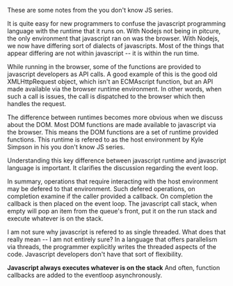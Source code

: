 These are some notes from the you don't know JS series.

It is quite easy for new programmers to confuse the javascript programming language with the runtime that it runs on. With Nodejs not being in pitcure, the only environment that javascript ran on was the browser. With Nodejs, we now have differing sort of dialects of javascripts. Most of the things that appear differing are not within javascript -- it is within the run time.

While running in the browser, some of the functions are provided to javascript developers as API calls. A good example of this is the good old XMLHttpRequest object, which isn't an ECMAscript function, but an API made available via the browser runtime environment. In other words, when such a call is issues, the call is dispatched to the browser which then handles the request.

The difference between runtimes becomes more obvious when we discuss about the DOM. Most DOM functions are made available to javascript via the browser. This means the DOM functions are a set of runtime provided functions. This runtime is refered to as the host environment by Kyle Simpson in his you don't know JS series.

Understanding this key difference between javascript runtime and javascript language is important. It clarifies the discussion regarding the event loop. 

In summary, operations that require interacting with the host environment may be defered to that environment. Such defered operations, on completion examine if the caller provided a callback. On completion the callback is then placed on the event loop. The javascript call stack, when empty will pop an item from the queue's front, put it on the run stack and execute whatever is on the stack.

I am not sure why javascript is refered to as single threaded. What does that really mean -- I am not entirely sure? In a language that offers parallelism via threads, the programmer explicitly writes the threaded aspects of the code. Javascript developers don't have that sort of flexibility. 

**Javascript always executes whatever is on the stack** And often, function callbacks are added to the eventloop asynchronously.
